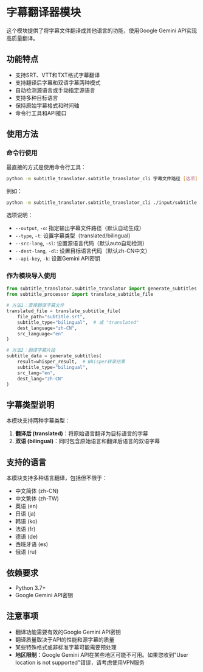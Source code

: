 # 字幕翻译器模块

这个模块提供了将字幕文件翻译成其他语言的功能，使用Google Gemini API实现高质量翻译。

## 功能特点

- 支持SRT、VTT和TXT格式字幕翻译
- 支持翻译后字幕和双语字幕两种模式
- 自动检测源语言或手动指定源语言
- 支持多种目标语言
- 保持原始字幕格式和时间轴
- 命令行工具和API接口

## 使用方法

### 命令行使用

最直接的方式是使用命令行工具：

```bash
python -m subtitle_translator.subtitle_translator_cli 字幕文件路径 [选项]
```

例如：

```bash
python -m subtitle_translator.subtitle_translator_cli ./input/subtitle.srt --type bilingual --dest-lang zh-CN
```

选项说明：
- `--output`, `-o`: 指定输出字幕文件路径（默认自动生成）
- `--type`, `-t`: 设置字幕类型（translated/bilingual）
- `--src-lang`, `-sl`: 设置源语言代码（默认auto自动检测）
- `--dest-lang`, `-dl`: 设置目标语言代码（默认zh-CN中文）
- `--api-key`, `-k`: 设置Gemini API密钥

### 作为模块导入使用

```python
from subtitle_translator.subtitle_translator import generate_subtitles
from subtitle_processor import translate_subtitle_file

# 方法1：直接翻译字幕文件
translated_file = translate_subtitle_file(
    file_path="subtitle.srt",
    subtitle_type="bilingual",  # 或 "translated"
    dest_language="zh-CN",
    src_language="en"
)

# 方法2：翻译字幕片段
subtitle_data = generate_subtitles(
    result=whisper_result,  # Whisper转录结果
    subtitle_type="bilingual",
    src_lang="en",
    dest_lang="zh-CN"
)
```

## 字幕类型说明

本模块支持两种字幕类型：

1. **翻译后 (translated)**：将原始语言翻译为目标语言的字幕
2. **双语 (bilingual)**：同时包含原始语言和翻译后语言的双语字幕

## 支持的语言

本模块支持多种语言翻译，包括但不限于：

- 中文简体 (zh-CN)
- 中文繁体 (zh-TW)
- 英语 (en)
- 日语 (ja)
- 韩语 (ko)
- 法语 (fr)
- 德语 (de)
- 西班牙语 (es)
- 俄语 (ru)

## 依赖要求

- Python 3.7+
- Google Gemini API密钥

## 注意事项

- 翻译功能需要有效的Google Gemini API密钥
- 翻译质量取决于API的性能和源字幕的质量
- 某些特殊格式或非标准字幕可能需要预处理
- **地区限制**：Google Gemini API在某些地区可能不可用。如果您收到"User location is not supported"错误，请考虑使用VPN服务
